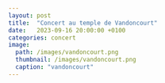 ```yaml
---
layout: post
title:  "Concert au temple de Vandoncourt"
date:   2023-09-16 20:00:00 +0100
categories: concert
image: 
  path: /images/vandoncourt.png
  thumbnail: /images/vandoncourt.png
  caption: "vandoncourt"
---
```


